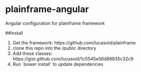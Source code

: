 # plainframe-angular
Angular configuration for plainframe framework

##install
<ol>
<li>Get the framework: https://github.com/lucasoid/plainframe</li>
<li>clone this repo into the /public directory</li>
<li>Add these classes: https://gist.github.com/lucasoid/1c5545e56d88935c32c9</li>
<li>Run `bower install` to update dependencies</li>
</ol>
